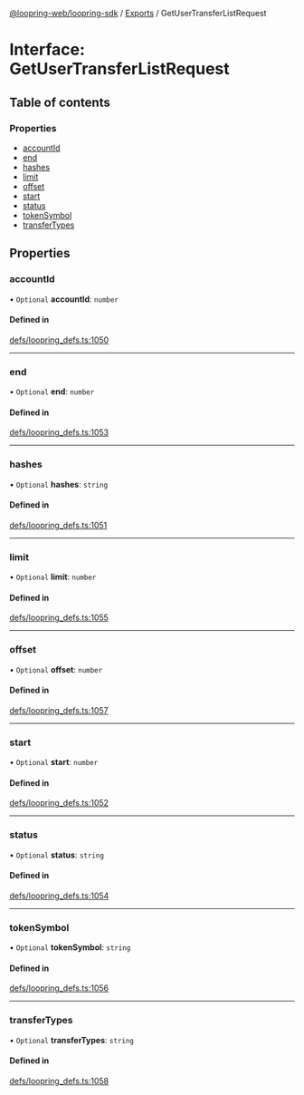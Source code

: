 [@loopring-web/loopring-sdk](../README.md) / [Exports](../modules.md) / GetUserTransferListRequest

# Interface: GetUserTransferListRequest

## Table of contents

### Properties

- [accountId](GetUserTransferListRequest.md#accountid)
- [end](GetUserTransferListRequest.md#end)
- [hashes](GetUserTransferListRequest.md#hashes)
- [limit](GetUserTransferListRequest.md#limit)
- [offset](GetUserTransferListRequest.md#offset)
- [start](GetUserTransferListRequest.md#start)
- [status](GetUserTransferListRequest.md#status)
- [tokenSymbol](GetUserTransferListRequest.md#tokensymbol)
- [transferTypes](GetUserTransferListRequest.md#transfertypes)

## Properties

### accountId

• `Optional` **accountId**: `number`

#### Defined in

[defs/loopring_defs.ts:1050](https://github.com/Loopring/loopring_sdk/blob/2ea32ee/src/defs/loopring_defs.ts#L1050)

___

### end

• `Optional` **end**: `number`

#### Defined in

[defs/loopring_defs.ts:1053](https://github.com/Loopring/loopring_sdk/blob/2ea32ee/src/defs/loopring_defs.ts#L1053)

___

### hashes

• `Optional` **hashes**: `string`

#### Defined in

[defs/loopring_defs.ts:1051](https://github.com/Loopring/loopring_sdk/blob/2ea32ee/src/defs/loopring_defs.ts#L1051)

___

### limit

• `Optional` **limit**: `number`

#### Defined in

[defs/loopring_defs.ts:1055](https://github.com/Loopring/loopring_sdk/blob/2ea32ee/src/defs/loopring_defs.ts#L1055)

___

### offset

• `Optional` **offset**: `number`

#### Defined in

[defs/loopring_defs.ts:1057](https://github.com/Loopring/loopring_sdk/blob/2ea32ee/src/defs/loopring_defs.ts#L1057)

___

### start

• `Optional` **start**: `number`

#### Defined in

[defs/loopring_defs.ts:1052](https://github.com/Loopring/loopring_sdk/blob/2ea32ee/src/defs/loopring_defs.ts#L1052)

___

### status

• `Optional` **status**: `string`

#### Defined in

[defs/loopring_defs.ts:1054](https://github.com/Loopring/loopring_sdk/blob/2ea32ee/src/defs/loopring_defs.ts#L1054)

___

### tokenSymbol

• `Optional` **tokenSymbol**: `string`

#### Defined in

[defs/loopring_defs.ts:1056](https://github.com/Loopring/loopring_sdk/blob/2ea32ee/src/defs/loopring_defs.ts#L1056)

___

### transferTypes

• `Optional` **transferTypes**: `string`

#### Defined in

[defs/loopring_defs.ts:1058](https://github.com/Loopring/loopring_sdk/blob/2ea32ee/src/defs/loopring_defs.ts#L1058)
